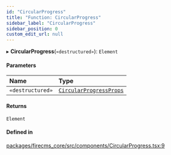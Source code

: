 ```yaml
---
id: "CircularProgress"
title: "Function: CircularProgress"
sidebar_label: "CircularProgress"
sidebar_position: 0
custom_edit_url: null
---
```


▸ **CircularProgress**(`«destructured»`): `Element`

#### Parameters

| Name | Type |
| :------ | :------ |
| `«destructured»` | [`CircularProgressProps`](../types/CircularProgressProps.md) |

#### Returns

`Element`

#### Defined in

[packages/firecms_core/src/components/CircularProgress.tsx:9](https://github.com/FireCMSco/firecms/blob/d45f3739/packages/firecms_core/src/components/CircularProgress.tsx#L9)
